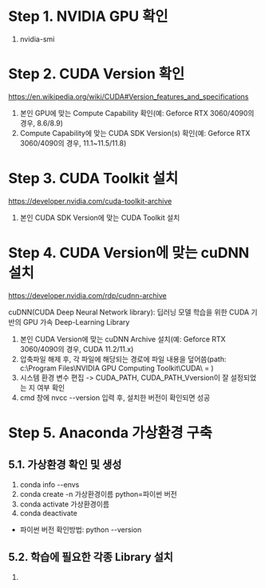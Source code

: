 # Step 1. NVIDIA GPU 확인
1. nvidia-smi

# Step 2. CUDA Version 확인
https://en.wikipedia.org/wiki/CUDA#Version_features_and_specifications 

1. 본인 GPU에 맞는 Compute Capability 확인(예: Geforce RTX 3060/4090의 경우, 8.6/8.9)
2. Compute Capability에 맞는 CUDA SDK Version(s) 확인(예: Geforce RTX 3060/4090의 경우, 11.1~11.5/11.8)

# Step 3. CUDA Toolkit 설치
https://developer.nvidia.com/cuda-toolkit-archive

1. 본인 CUDA SDK Version에 맞는 CUDA Toolkit 설치

# Step 4. CUDA Version에 맞는 cuDNN 설치
https://developer.nvidia.com/rdp/cudnn-archive

cuDNN(CUDA Deep Neural Network library): 딥러닝 모델 학습을 위한 CUDA 기반의 GPU 가속 Deep-Learning Library
1. 본인 CUDA Version에 맞는 cuDNN Archive 설치(예: Geforce RTX 3060/4090의 경우, CUDA 11.2/11.x)
2. 압축파일 해제 후, 각 파일에 해당되는 경로에 파일 내용을 덮어씀(path: c:\Program Files\NVIDIA GPU Computing Toolkit\CUDA\ = )
3. 시스템 환경 변수 편집 -> CUDA_PATH, CUDA_PATH_Vversion이 잘 설정되었는 지 여부 확인
4. cmd 창에 nvcc --version 입력 후, 설치한 버전이 확인되면 성공

# Step 5. Anaconda 가상환경 구축
## 5.1. 가상환경 확인 및 생성

1. conda info --envs
2. conda create -n 가상환경이름 python=파이썬 버전
3. conda activate 가상환경이름
4. conda deactivate

* 파이썬 버전 확인방법: python --version
  
## 5.2. 학습에 필요한 각종 Library 설치

1. 
